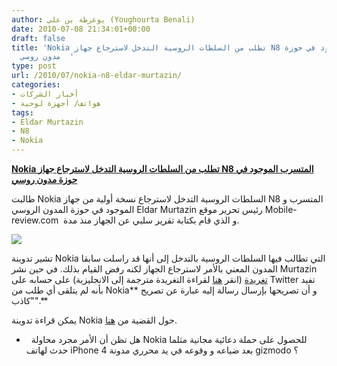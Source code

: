 ```yaml
---
author: يوغرطة بن علي (Youghourta Benali)
date: 2010-07-08 21:34:01+00:00
draft: false
title: 'Nokia تطلب من السلطات الروسية التدخل لاسترجاع جهاز N8 المتسرب الموجود في حوزة
  مدون روسي  '
type: post
url: /2010/07/nokia-n8-eldar-murtazin/
categories:
- أخبار الشركات
- هواتف/ أجهزة لوحية
tags:
- Eldar Murtazin
- N8
- Nokia
---
```


**[Nokia تطلب من السلطات الروسية التدخل لاسترجاع جهاز N8 المتسرب الموجود في حوزة مدون روسي](http://www.it-scoop.com/2010/07/nokia-n8-eldar-murtazin/)**




طالبت Nokia السلطات الروسية التدخل لاسترجاع نسخة أولية من جهاز N8 المتسرب و الموجود في حوزة المدون الروسي Eldar Murtazin رئيس تحرير موقع Mobile-review.com  و الذي قام بكتابة تقرير سلبي عن الجهاز منذ مدة.




[![](http://www.mobile-review.com/articles/2010/image/birulki-64/12mpx/pic04.jpg)
](http://www.it-scoop.com/2010/07/nokia-n8-eldar-murtazin/)


تشير تدوينة Nokia التي تطالب فيها السلطات الروسية بالتدخل إلى أنها قد راسلت سابقا المدون المعني بالأمر لاسترجاع الجهاز لكنه رفض القيام بذلك. في حين نشر Murtazin [تغريدة](http://twitter.com/eldarmurtazin/status/17953106441) (انقر [هنا](http://translate.googleusercontent.com/translate_c?hl=en&ie=UTF-8&sl=ru&tl=en&u=http://twitter.com/eldarmurtazin/status/17953106441&prev=_t&rurl=translate.google.com&twu=1&usg=ALkJrhjbdwng4NB2C8IRQsX71NEi3Dj0FQ) لقراءة التغريدة مترجمة إلى الانجليزية) على حسابه على Twitter تفيد بأنه لم يتلقى أي طلب من Nokia** و أن تصريحها بإرسال رسالة إليه عبارة عن تصريح "كاذب".**

يمكن قراءة تدوينة Nokia حول القضية من [هنا](http://conversations.nokia.com/2010/07/07/legal-action-against-eldar-murtazin-official-statement/?utm_source=feedburner&utm_medium=feed&utm_campaign=Feed:+NokiaConversations-Posts+%28Nokia+Conversations+-+Posts%29).

-   هل تظن أن الأمر مجرد محاولة Nokia للحصول على حملة دعائية مجانية مثلما حدث لهاتف iPhone 4 بعد ضياعه و وقوعه في يد محرري مدونة gizmodo ؟
